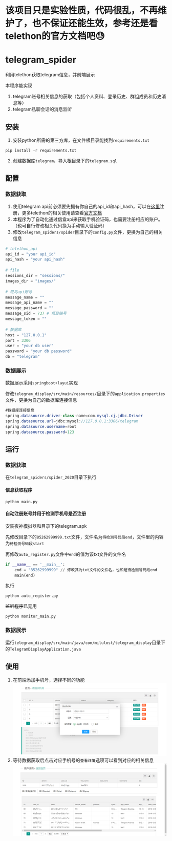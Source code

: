 # 该项目只是实验性质，代码很乱，不再维护了，也不保证还能生效，参考还是看telethon的官方文档吧:sweat:

# telegram_spider
利用telethon获取telegram信息，并前端展示

本程序能实现
1. telegram账号相关信息的获取（包括个人资料、登录历史、群组成员和历史消息等）
2. telegram私聊会话的消息监听

## 安装
1. 安装python所需的第三方库，在文件根目录能找到`requirements.txt`
```
pip install -r requirements.txt
```
2. 创建数据库`telegram`，导入根目录下的`telegram.sql`

## 配置
### 数据获取
1. 使用telegram api前必须要先拥有你自己的api_id和api_hash，可以在[这里](https://my.telegram.org/)注册，更多telethon的相关使用请查看[官方文档](https://docs.telethon.dev/en/latest/index.html#)
2. 本程序为了自动化通过信盒api来获取手机验证码，也需要注册相应的账户。（也可自行修改相关代码换为手动输入验证码）
3. 修改`telegram_spiders/spider`目录下的`config.py`文件，更换为自己的相关信息
```python
# telethon_api
api_id = "your api_id"
api_hash = "your api_hash"

# file
sessions_dir = "sessions/"
images_dir = "images/"

# 斑马api账号
message_name = ""
message_api_name = ""
message_password = ""
message_sid = 737 # 项目编号
message_token = ""

# 数据库
host = "127.0.0.1"
port = 3306
user = "your db user"
password = "your db password"
db = "telegram"
```

### 数据展示
数据展示采用`springboot+layui`实现

修改`telegram_display/src/main/resources/`目录下的`application.properties`文件，更换为自己的数据库连接信息
```java
#数据库连接信息
spring.datasource.driver-class-name=com.mysql.cj.jdbc.Driver
spring.datasource.url=jdbc:mysql://127.0.0.1:3306/telegram
spring.datasource.username=root
spring.datasource.password=123
```

## 运行
### 数据获取
在`telegram_spiders/spider_2020`目录下执行

#### 信息获取程序
```
python main.py
```

#### 自动注册账号并用于检测手机号是否注册
安装夜神模拟器和目录下的telegram.apk

先修改目录下的`85262999999.txt`文件，文件名为`待检测号码段end`，文件里的内容为`待检测号码段start`

再修改`auto_register.py`文件中`end`的值为该txt文件的文件名
```python
if __name__ == '__main__':
    end = "85262999999" // 修改其为txt文件的文件名，也即是待检测号码段end
    main(end)
```
执行
```
python auto_register.py
```

~~监听程序~~已无用
```
python monitor_main.py
```

### 数据展示
运行`telegram_display/src/main/java/com/milulost/telegram_display`目录下的`TelegramDisplayApplication.java`

## 使用
1. 在前端添加手机号，选择不同的功能
![add.png](./img/add.png)
2. 等待数据获取后点击对应手机号的`查看详情`选项可以看到对应的相关信息
![info.png](./img/info.png)
